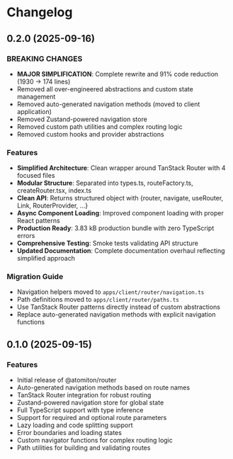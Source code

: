 # Changelog

## 0.2.0 (2025-09-16)

### BREAKING CHANGES

- **MAJOR SIMPLIFICATION**: Complete rewrite and 91% code reduction (1930 → 174
  lines)
- Removed all over-engineered abstractions and custom state management
- Removed auto-generated navigation methods (moved to client application)
- Removed Zustand-powered navigation store
- Removed custom path utilities and complex routing logic
- Removed custom hooks and provider abstractions

### Features

- **Simplified Architecture**: Clean wrapper around TanStack Router with 4
  focused files
- **Modular Structure**: Separated into types.ts, routeFactory.ts,
  createRouter.tsx, index.ts
- **Clean API**: Returns structured object with {router, navigate, useRouter,
  Link, RouterProvider, ...}
- **Async Component Loading**: Improved component loading with proper React
  patterns
- **Production Ready**: 3.83 kB production bundle with zero TypeScript errors
- **Comprehensive Testing**: Smoke tests validating API structure
- **Updated Documentation**: Complete documentation overhaul reflecting
  simplified approach

### Migration Guide

- Navigation helpers moved to `apps/client/router/navigation.ts`
- Path definitions moved to `apps/client/router/paths.ts`
- Use TanStack Router patterns directly instead of custom abstractions
- Replace auto-generated navigation methods with explicit navigation functions

## 0.1.0 (2025-09-15)

### Features

- Initial release of @atomiton/router
- Auto-generated navigation methods based on route names
- TanStack Router integration for robust routing
- Zustand-powered navigation store for global state
- Full TypeScript support with type inference
- Support for required and optional route parameters
- Lazy loading and code splitting support
- Error boundaries and loading states
- Custom navigator functions for complex routing logic
- Path utilities for building and validating routes

